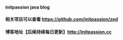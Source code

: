 #### initpassion java blog

#### 相关项目可以查看 https://github.com/initpassion/zed

#### 博客地址【后续持续每日更新】http://initpassion.cc
